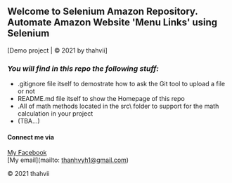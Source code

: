 ## Welcome to Selenium Amazon Repository. Automate Amazon Website 'Menu Links' using Selenium

[Demo project | © 2021 by thahvii]

### *_You will find in this repo the following stuff:_*
* .gitignore file itself to demostrate how to ask the Git tool to upload a file or not
* README.md file itself to show the Homepage of this repo
* .All of math methods located in the src\ folder to support for the math calculation in your project
* (TBA...)

#### Connect me via 
[My Facebook](https://www.facebook.com/v.vyvie24)  
[My email](mailto: thanhvyh1@gmail.com)

© 2021 thahvii
